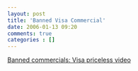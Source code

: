 ```yaml
---
layout: post
title: 'Banned Visa Commercial'
date: 2006-01-13 09:20
comments: true
categories : []
---  
```


<a href="http://video.google.com/videoplay?docid=-5864097001633806354">Banned commercials: Visa priceless video</a>

